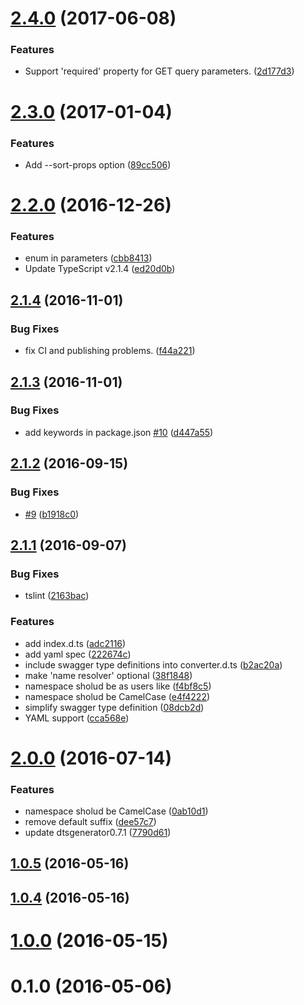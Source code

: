<a name="2.4.0"></a>
# [2.4.0](https://github.com/mstssk/sw2dts/compare/v2.3.0...v2.4.0) (2017-06-08)


### Features

* Support 'required' property for GET query parameters. ([2d177d3](https://github.com/mstssk/sw2dts/commit/2d177d3))



<a name="2.3.0"></a>
# [2.3.0](https://github.com/mstssk/sw2dts/compare/v2.2.0...v2.3.0) (2017-01-04)


### Features

* Add --sort-props option ([89cc506](https://github.com/mstssk/sw2dts/commit/89cc506))



<a name="2.2.0"></a>
# [2.2.0](https://github.com/mstssk/sw2dts/compare/v2.1.4...v2.2.0) (2016-12-26)


### Features

* enum in parameters ([cbb8413](https://github.com/mstssk/sw2dts/commit/cbb8413))
* Update TypeScript v2.1.4 ([ed20d0b](https://github.com/mstssk/sw2dts/commit/ed20d0b))



<a name="2.1.4"></a>
## [2.1.4](https://github.com/mstssk/sw2dts/compare/v2.1.3...v2.1.4) (2016-11-01)


### Bug Fixes

* fix CI and publishing problems. ([f44a221](https://github.com/mstssk/sw2dts/commit/f44a221))



<a name="2.1.3"></a>
## [2.1.3](https://github.com/mstssk/sw2dts/compare/v2.1.2...v2.1.3) (2016-11-01)


### Bug Fixes

* add keywords in package.json [#10](https://github.com/mstssk/sw2dts/issues/10) ([d447a55](https://github.com/mstssk/sw2dts/commit/d447a55))



<a name="2.1.2"></a>
## [2.1.2](https://github.com/mstssk/sw2dts/compare/v2.1.1...v2.1.2) (2016-09-15)


### Bug Fixes

* [#9](https://github.com/mstssk/sw2dts/issues/9) ([b1918c0](https://github.com/mstssk/sw2dts/commit/b1918c0))



<a name="2.1.1"></a>
## [2.1.1](https://github.com/mstssk/sw2dts/compare/v2.0.0...v2.1.1) (2016-09-07)


### Bug Fixes

* tslint ([2163bac](https://github.com/mstssk/sw2dts/commit/2163bac))


### Features

* add index.d.ts ([adc2116](https://github.com/mstssk/sw2dts/commit/adc2116))
* add yaml spec ([222674c](https://github.com/mstssk/sw2dts/commit/222674c))
* include swagger type definitions into converter.d.ts ([b2ac20a](https://github.com/mstssk/sw2dts/commit/b2ac20a))
* make 'name resolver' optional ([38f1848](https://github.com/mstssk/sw2dts/commit/38f1848))
* namespace sholud be as users like ([f4bf8c5](https://github.com/mstssk/sw2dts/commit/f4bf8c5))
* namespace sholud be CamelCase ([e4f4222](https://github.com/mstssk/sw2dts/commit/e4f4222))
* simplify swagger type definition ([08dcb2d](https://github.com/mstssk/sw2dts/commit/08dcb2d))
* YAML support ([cca568e](https://github.com/mstssk/sw2dts/commit/cca568e))



<a name="2.0.0"></a>
# [2.0.0](https://github.com/mstssk/sw2dts/compare/v1.0.5...v2.0.0) (2016-07-14)


### Features

* namespace sholud be CamelCase ([0ab10d1](https://github.com/mstssk/sw2dts/commit/0ab10d1))
* remove default suffix ([dee57c7](https://github.com/mstssk/sw2dts/commit/dee57c7))
* update dtsgenerator0.7.1 ([7790d61](https://github.com/mstssk/sw2dts/commit/7790d61))



<a name="1.0.5"></a>
## [1.0.5](https://github.com/mstssk/sw2dts/compare/v1.0.4...v1.0.5) (2016-05-16)



<a name="1.0.4"></a>
## [1.0.4](https://github.com/mstssk/sw2dts/compare/v1.0.0...v1.0.4) (2016-05-16)



<a name="1.0.0"></a>
# [1.0.0](https://github.com/mstssk/sw2dts/compare/v0.1.0...v1.0.0) (2016-05-15)



<a name="0.1.0"></a>
# 0.1.0 (2016-05-06)



